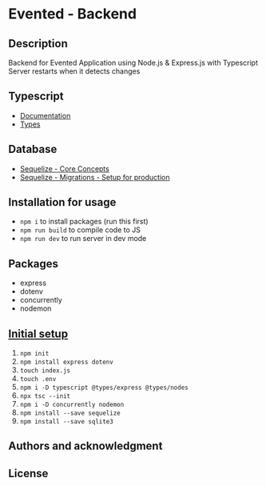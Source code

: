 # Evented - Backend

## Description

Backend for Evented Application using Node.js & Express.js with Typescript
Server restarts when it detects changes

## Typescript

-   [Documentation](https://www.typescriptlang.org/docs/)
-   [Types](https://github.com/DefinitelyTyped/DefinitelyTyped/tree/master/types)

## Database

-   [Sequelize - Core Concepts](https://sequelize.org/docs/v6/category/core-concepts/)
-   [Sequelize - Migrations - Setup for production](https://sequelize.org/docs/v6/other-topics/migrations/)

## Installation for usage

-   `npm i` to install packages (run this first)
-   `npm run build` to compile code to JS
-   `npm run dev` to run server in dev mode

## Packages

-   express
-   dotenv
-   concurrently
-   nodemon

## [Initial setup](https://blog.logrocket.com/how-to-set-up-node-typescript-express/)

1. `npm init`
2. `npm install express dotenv`
3. `touch index.js`
4. `touch .env`
5. `npm i -D typescript @types/express @types/nodes`
6. `npx tsc --init`
7. `npm i -D concurrently nodemon`
8. `npm install --save sequelize`
9. `npm install --save sqlite3`

## Authors and acknowledgment

## License
